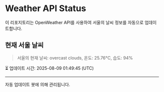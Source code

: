 
# Weather API Status

이 리포지토리는 OpenWeather API를 사용하여 서울의 날씨 정보를 자동으로 업데이트합니다.

## 현재 서울 날씨
> 서울의 현재 날씨: overcast clouds, 온도: 25.76°C, 습도: 94%

⏳ 업데이트 시간: 2025-08-09 01:49:45 (UTC)

---
자동 업데이트 봇에 의해 관리됩니다.
